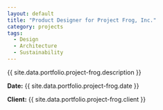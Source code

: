 ```yaml
---
layout: default
title: "Product Designer for Project Frog, Inc."
category: projects
tags:
  - Design
  - Architecture
  - Sustainability
---
```


{{ site.data.portfolio.project-frog.description }}

**Date:** {{ site.data.portfolio.project-frog.date }}

**Client:** {{ site.data.portfolio.project-frog.client }}
